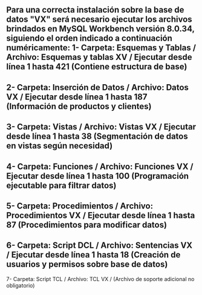 Para una correcta instalación sobre la base de datos "VX" será
necesario ejecutar los archivos brindados en MySQL Workbench
versión 8.0.34, siguiendo el orden indicado a continuación
numéricamente:
1- Carpeta: Esquemas y Tablas / Archivo: Esquemas y tablas XV /
Ejecutar desde línea 1 hasta 421 (Contiene estructura de base)
-
2- Carpeta: Inserción de Datos / Archivo: Datos VX / Ejecutar desde línea 1
hasta 187 (Información de productos y clientes)
-
3- Carpeta: Vistas / Archivo: Vistas VX / Ejecutar desde línea 1 hasta 38
(Segmentación de datos en vistas según necesidad)
-
4- Carpeta: Funciones / Archivo: Funciones VX / Ejecutar desde línea 1 hasta
100 (Programación ejecutable para filtrar datos)
-
5- Carpeta: Procedimientos / Archivo: Procedimientos VX / Ejecutar desde
línea 1 hasta 87 (Procedimientos para modificar datos)
-
6- Carpeta: Script DCL / Archivo: Sentencias VX / Ejecutar desde línea 1
hasta 18 (Creación de usuarios y permisos sobre base de datos)
-
7- Carpeta: Script TCL / Archivo: TCL VX / (Archivo de soporte adicional no
obligatorio)
